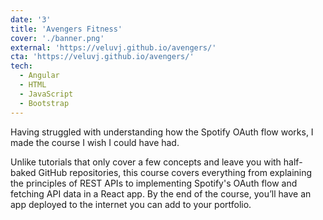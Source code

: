 ```yaml
---
date: '3'
title: 'Avengers Fitness'
cover: './banner.png'
external: 'https://veluvj.github.io/avengers/'
cta: 'https://veluvj.github.io/avengers/'
tech:
  - Angular
  - HTML
  - JavaScript
  - Bootstrap
---
```


Having struggled with understanding how the Spotify OAuth flow works, I made the course I wish I could have had.

Unlike tutorials that only cover a few concepts and leave you with half-baked GitHub repositories, this course covers everything from explaining the principles of REST APIs to implementing Spotify's OAuth flow and fetching API data in a React app. By the end of the course, you’ll have an app deployed to the internet you can add to your portfolio.
